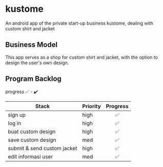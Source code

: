 # kustome
An android app of the private start-up business kustome, dealing with custom shirt and jacket

## Business Model
This app serves as a shop for custom shirt and jacket, with the option to design the user's own design.

## Program Backlog

progress :white_check_mark: - :heavy_check_mark:

| Stack | Priority | Progress |
| --- | --- | :-: |
| sign up | high | :white_check_mark: |
| log in  | high | :white_check_mark: |
| buat custom design | high | :white_check_mark: |
| save custom design | med | :white_check_mark: |
| submit & send custom jacket | high | :white_check_mark: |
| edit informasi user | med | :white_check_mark: |
